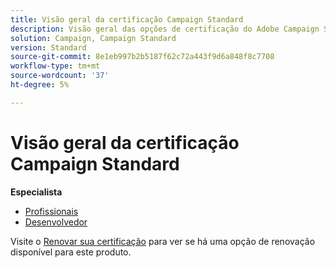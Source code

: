 ```yaml
---
title: Visão geral da certificação Campaign Standard
description: Visão geral das opções de certificação do Adobe Campaign Standard
solution: Campaign, Campaign Standard
version: Standard
source-git-commit: 8e1eb997b2b5187f62c72a443f9d6a848f8c7708
workflow-type: tm+mt
source-wordcount: '37'
ht-degree: 5%

---
```


# Visão geral da certificação Campaign Standard

**Especialista**

* [Profissionais](/help/certifications/acs/acs-e-business.md) <!--AD0-E307-->
* [Desenvolvedor](/help/certifications/acs/acs-e-developer.md) <!--AD0-E306-->

Visite o [Renovar sua certificação](/help/certifications/renew.md) para ver se há uma opção de renovação disponível para este produto.
